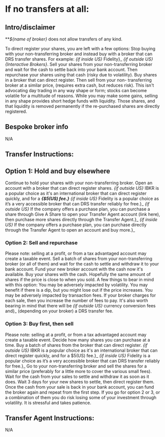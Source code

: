 # If no transfers at all:

## Intro/disclaimer
**_${name of broker}_ does not allow transfers of any kind. 

To direct register your shares, you are left with a few options:
Stop buying with your non-transferring broker and instead buy with a broker that can DRS transfer shares. For example: _{if inside US}_ Fidelity}_ _{if outside US}_ _{Interactive Brokers}_.
Sell your shares from your non-transferring broker and wait for the cash to settle back into your bank account. Then repurchase your shares using that cash (risky due to volatility).
Buy shares in a broker that can direct register. Then sell from your non- transferring broker at a similar price, (requires extra cash, but reduces risk).
This isn't advocating day trading in any way shape or form; stocks can become volatile for a multitude of reasons. While you may make some gains, selling in any shape provides short hedge funds with liquidity. Those shares, and that liquidity is removed permanently if the re-purchased shares are directly registered.


## Bespoke broker info
N/A



## Transfer Instructions:

## Option 1: Hold and buy elsewhere

Continue to hold your shares with your non-transferring broker.
Open an account with a broker that can direct register shares. _{if outside US}_ IBKR is a  popular choice as it's an international broker that can direct register quickly, and for a **_{$5(US) fee.}_** _{if inside US}_ Fidelity is a popular choice as it’s a very accessible broker that can DRS transfer reliably for free.}_
_{if outside US}_ If the company offers a purchase plan, you can purchase a share through Give A Share to open your Transfer Agent account (link here), then purchase more shares directly through the Transfer Agent.}_ _{if inside US}_ If the company offers a purchase plan, you can purchase directly through the Transfer Agent to open an account and buy more.}_

### Option 2: Sell and repurchase

Please note: selling at a profit, or from a tax advantaged account may create a taxable event.
Sell a batch of shares from your non-transferring broker (or all of them) and wait for the cash to settle and withdraw it to your bank account.
Fund your new broker account with the cash now it's available.
Buy your shares with the cash. Hopefully the same amount of shares if the price is close to when you sold.
A few things to bear in mind with this option:
You may be adversely impacted by volatility. You may benefit if there is a dip, but you might lose out if the price increases.
You may be adversely impacted by transaction fees. If your broker charges for each sale, then you increase the number of fees to pay.
It's also worth bearing in mind that there will be _{if outside US}_ currency conversion fees and}_ (depending on your broker) a DRS transfer fee.

### Option 3: Buy first, then sell

Please note: selling at a profit, or from a tax advantaged account may create a taxable event.
Decide how many shares you can purchase at a time.
Buy a batch of shares from the broker that can direct register. _{if outside US}_ IBKR is a  popular choice as it's an international broker that can direct register quickly, and for a $5(US) fee.}_ _{if inside US}_ Fidelity is a popular choice as it’s a very accessible broker that can DRS transfer reliably for free.}_
Go to your non-transferring broker and sell the shares for a similar price (preferably for a little more to cover the various small fees).
Wait for the cash from your sales to settle and withdraw it as soon as it does.
Wait 3 days for your new shares to settle, then direct register them.
Once the cash from your sale is back in your bank account, you can fund the broker again and repeat from the first step.
If you go for option 2 or 3, or a combination of them you do risk losing some of your investment through volatility. It is stressful and takes patience.


## Transfer Agent Instructions:
N/A

